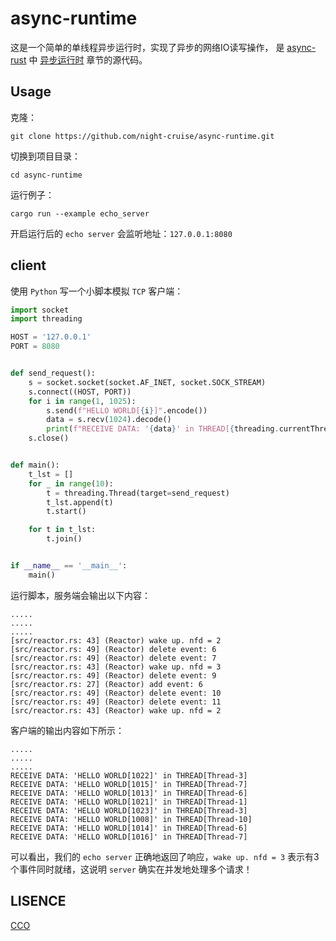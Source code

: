 # async-runtime
这是一个简单的单线程异步运行时，实现了异步的网络IO读写操作，
是 [async-rust](https://github.com/night-cruise/async-rust) 中 [异步运行时](https://night-cruise.github.io/async-rust/%E5%BC%82%E6%AD%A5%E8%BF%90%E8%A1%8C%E6%97%B6.html)
章节的源代码。

## Usage
克隆：
```
git clone https://github.com/night-cruise/async-runtime.git
```
切换到项目目录：
```
cd async-runtime
```
运行例子：
```
cargo run --example echo_server
```
开启运行后的 `echo server` 会监听地址：`127.0.0.1:8080`

## client
使用 `Python` 写一个小脚本模拟 `TCP` 客户端：
```python
import socket
import threading

HOST = '127.0.0.1'
PORT = 8080


def send_request():
    s = socket.socket(socket.AF_INET, socket.SOCK_STREAM)
    s.connect((HOST, PORT))
    for i in range(1, 1025):
        s.send(f"HELLO WORLD[{i}]".encode())
        data = s.recv(1024).decode()
        print(f"RECEIVE DATA: '{data}' in THREAD[{threading.currentThread().name}]")
    s.close()


def main():
    t_lst = []
    for _ in range(10):
        t = threading.Thread(target=send_request)
        t_lst.append(t)
        t.start()

    for t in t_lst:
        t.join()


if __name__ == '__main__':
    main()
```
运行脚本，服务端会输出以下内容：
```
.....
.....
.....
[src/reactor.rs: 43] (Reactor) wake up. nfd = 2
[src/reactor.rs: 49] (Reactor) delete event: 6
[src/reactor.rs: 49] (Reactor) delete event: 7
[src/reactor.rs: 43] (Reactor) wake up. nfd = 3
[src/reactor.rs: 49] (Reactor) delete event: 9
[src/reactor.rs: 27] (Reactor) add event: 6
[src/reactor.rs: 49] (Reactor) delete event: 10
[src/reactor.rs: 49] (Reactor) delete event: 11
[src/reactor.rs: 43] (Reactor) wake up. nfd = 2
```
客户端的输出内容如下所示：
```
.....
.....
.....
RECEIVE DATA: 'HELLO WORLD[1022]' in THREAD[Thread-3]
RECEIVE DATA: 'HELLO WORLD[1015]' in THREAD[Thread-7]
RECEIVE DATA: 'HELLO WORLD[1013]' in THREAD[Thread-6]
RECEIVE DATA: 'HELLO WORLD[1021]' in THREAD[Thread-1]
RECEIVE DATA: 'HELLO WORLD[1023]' in THREAD[Thread-3]
RECEIVE DATA: 'HELLO WORLD[1008]' in THREAD[Thread-10]
RECEIVE DATA: 'HELLO WORLD[1014]' in THREAD[Thread-6]
RECEIVE DATA: 'HELLO WORLD[1016]' in THREAD[Thread-7]
```
可以看出，我们的 `echo server` 正确地返回了响应，`wake up. nfd = 3` 表示有3个事件同时就绪，这说明 `server` 确实在并发地处理多个请求！

## LISENCE
[CCO](https://creativecommons.org/choose/zero/)